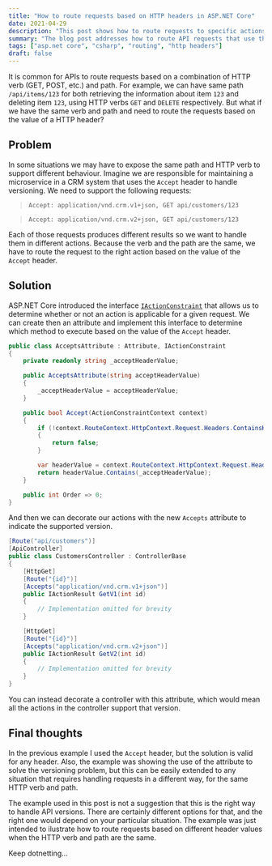 ```yaml
---
title: "How to route requests based on HTTP headers in ASP.NET Core"
date: 2021-04-29
description: "This post shows how to route requests to specific actions in ASP.NET Core via implementing IActionConstraint and decorating actions and controllers with an Attribute to indicate the value of a header to determine the valid route to follow."
summary: "The blog post addresses how to route API requests that use the same HTTP verb and path but differ in behavior based on HTTP header values, such as the `Accept` header for versioning. It introduces a custom `Accepts` attribute in **ASP.NET Core**, which implements the `IActionConstraint` interface to direct requests to specific actions based on header values. This approach can be extended to handle any scenario where routing depends on header values, beyond versioning."
tags: ["asp.net core", "csharp", "routing", "http headers"]
draft: false
---
```


It is common for APIs to route requests based on a combination of HTTP verb (GET, POST, etc.) and path. For example, we can have same path `/api/items/123` for both retrieving the information about item `123` and deleting item `123`, using HTTP verbs `GET` and `DELETE` respectively. But what if we have the same verb and path and need to route the requests based on the value of a HTTP header?

## Problem

In some situations we may have to expose the same path and HTTP verb to support different behaviour. Imagine we are responsible for maintaining a microservice in a CRM system that uses the `Accept` header to handle versioning. We need to support the following requests:

> `Accept: application/vnd.crm.v1+json, GET api/customers/123`

> `Accept: application/vnd.crm.v2+json, GET api/customers/123`

Each of those requests produces different results so we want to handle them in different actions. Because the verb and the path are the same, we have to route the request to the right action based on the value of the `Accept` header.

## Solution

ASP.NET Core introduced the interface [`IActionConstraint`](https://docs.microsoft.com/en-us/dotnet/api/microsoft.aspnetcore.mvc.actionconstraints.iactionconstraint) that allows us to determine whether or not an action is applicable for a given request. We can create then an attribute and implement this interface to determine which method to execute based on the value of the `Accept` header.

```csharp
public class AcceptsAttribute : Attribute, IActionConstraint
{
    private readonly string _acceptHeaderValue;

    public AcceptsAttribute(string acceptHeaderValue)
    {
        _acceptHeaderValue = acceptHeaderValue;
    }

    public bool Accept(ActionConstraintContext context)
    {
        if (!context.RouteContext.HttpContext.Request.Headers.ContainsKey("Accept"))
        {
            return false;
        }

        var headerValue = context.RouteContext.HttpContext.Request.Headers["Accept"];
        return headerValue.Contains(_acceptHeaderValue);
    }

    public int Order => 0;
}
```

And then we can decorate our actions with the new `Accepts` attribute to indicate the supported version.

```csharp
[Route("api/customers")]
[ApiController]
public class CustomersController : ControllerBase
{
    [HttpGet]
    [Route("{id}")]
    [Accepts("application/vnd.crm.v1+json")]
    public IActionResult GetV1(int id)
    {
        // Implementation omitted for brevity
    }

    [HttpGet]
    [Route("{id}")]
    [Accepts("application/vnd.crm.v2+json")]
    public IActionResult GetV2(int id)
    {
        // Implementation omitted for brevity
    }
}
```

You can instead decorate a controller with this attribute, which would mean all the actions in the controller support that version.

## Final thoughts
In the previous example I used the `Accept` header, but the solution is valid for any header. Also, the example was showing the use of the attribute to solve the versioning problem, but this can be easily extended to any situation that requires handling requests in a different way, for the same HTTP verb and path.

The example used in this post is not a suggestion that this is the right way to handle API versions. There are certainly different options for that, and the right one would depend on your particular situation. The example was just intended to ilustrate how to route requests based on different header values when the HTTP verb and path are the same.

Keep dotnetting...
